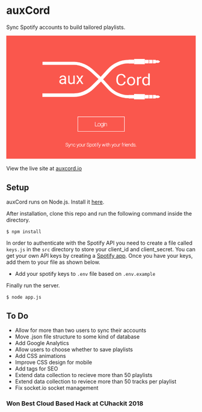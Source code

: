 # auxCord

Sync Spotify accounts to build tailored playlists.

![auxCord](brand/home_page.png)

View the live site at [auxcord.io](http://auxcord.io)

## Setup

auxCord runs on Node.js. Install it [here](http://www.nodejs.org/download/).

After installation, clone this repo and run the following command inside the directory.

    $ npm install

In order to authenticate with the Spotify API you need to create a file called `keys.js` in the `src` directory
to store your client_id and client_secret. You can get your own API keys by creating a [Spotify app](https://developer.spotify.com/). Once you have your keys, add them to your file as shown below.

- Add your spotify keys to `.env` file based on `.env.example`

Finally run the server.

    $ node app.js

## To Do

* Allow for more than two users to sync their accounts
* Move .json file structure to some kind of database
* Add Google Analytics
* Allow users to choose whether to save playlists
* Add CSS animations
* Improve CSS design for mobile
* Add tags for SEO
* Extend data collection to recieve more than 50 playlists
* Extend data collection to reviece more than 50 tracks per playlist
* Fix socket.io socket management

### Won Best Cloud Based Hack at CUhackit 2018
